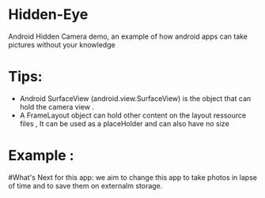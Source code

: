 # Hidden-Eye
Android Hidden Camera demo, an example of how android apps can take pictures without your knowledge
# Tips: 
- Android SurfaceView (android.view.SurfaceView) is the object that can hold the camera view .
- A FrameLayout object can hold other content on the layout ressource files , It can be used as a placeHolder and can also have no size
# Example :
<FrameLayout
        android:layout_width="0dp"
        android:layout_height="0dp"
        android:layout_weight="0"
        android:id="@+id/surfaceLayout">
        <!--Insert any object here and it will not be visible-->
</FrameLayout>

#What's Next for this app:
we aim to change this app to take photos in lapse of time and to save them on externalm storage.
